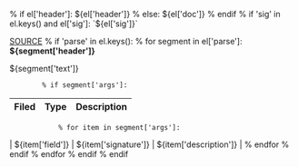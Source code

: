 % if el['header']:
${el['header']}
% else:
${el['doc']}
% endif
% if 'sig' in el.keys() and el['sig']:
`${el['sig']}`

[SOURCE](https://github.com/wandb/client/tree/master/${source[2:]}#L${el['lineno'][0]}-#L${el['lineno'][1]})
    % if 'parse' in el.keys():
        % for segment in el['parse']:
**${segment['header']}**
    
${segment['text']}
    
            % if segment['args']:
| **Filed** | **Type** | **Description** |
|--|--|--|
                % for item in segment['args']:
| ${item['field']} | ${item['signature']} | ${item['description']} |
                % endfor
            % endif
        % endfor
    % endif
% endif